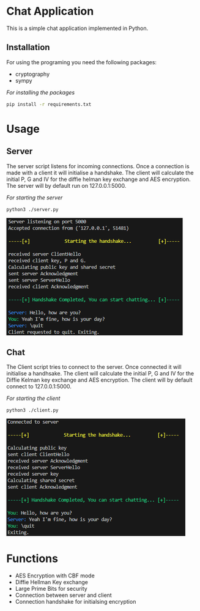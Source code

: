 # Chat Application

This is a simple chat application implemented in Python.

## Installation
For using the programing you need the following packages:
- cryptography
- sympy

*For installing the packages*
```bash
pip install -r requirements.txt
```

# Usage


## Server
The server script listens for incoming connections. Once a connection is made with a client it will initialise a handshake. The client will calculate the initial P, G and IV for the diffie helman key exchange and AES encryption. 
The server will by default run on 127.0.0.1:5000.

*For starting the server*
```bash
python3 ./server.py
```
![Server terminal chat](images/image-1.png)


## Chat
The Client script tries to connect to the server. Once connected it will initialise a handhsake. The client will calculate the initial P, G and IV for the Diffie Kelman key exchange and AES encryption. 
The client will by default connect to 127.0.0.1:5000.

*For starting the client*
```bash
python3 ./client.py
```
![Client terminal chat](images/image-2.png)

# Functions
- AES Encryption with CBF mode
- Diffie Hellman Key exchange
- Large Prime Bits for security
- Connection between server and client
- Connection handshake for initialsing encryption